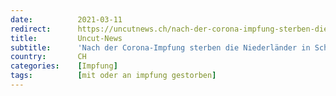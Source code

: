 ```yaml
---
date:          2021-03-11
redirect:      https://uncutnews.ch/nach-der-corona-impfung-sterben-die-niederlaender-in-scharen/
title:         Uncut-News
subtitle:      'Nach der Corona-Impfung sterben die Niederländer in Scharen'
country:       CH
categories:    [Impfung]
tags:          [mit oder an impfung gestorben]
---
```

